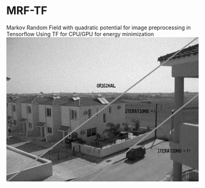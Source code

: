 # MRF-TF
Markov Random Field with quadratic potential for image preprocessing in Tensorflow
Using TF for CPU/GPU for energy minimization
![Preview](https://github.com/DenysLi/MRF-TF/blob/master/prev.jpg)
